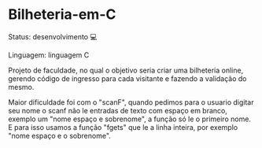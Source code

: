 # Bilheteria-em-C

Status: desenvolvimento 💻

Linguagem: linguagem C

Projeto de faculdade, no qual o objetivo seria criar uma bilheteria online,
gerendo código de ingresso para cada visitante e fazendo a validação do mesmo.

Maior dificuldade foi com o "scanF", quando pedimos para o usuario digitar seu nome o scanf não le entradas de texto com espaço em branco,
exemplo um "nome espaço e sobrenome", a função só le o primeiro nome.
E para isso usamos a função "fgets" que le a linha inteira, por exemplo "nome espaço e o sobrenome".
